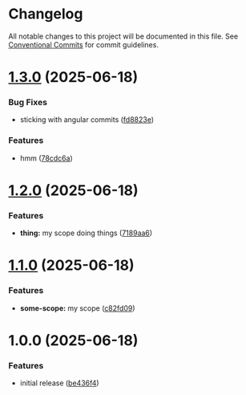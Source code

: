 # Changelog

All notable changes to this project will be documented in this file. See
[Conventional Commits](https://conventionalcommits.org) for commit guidelines.

# [1.3.0](https://github.com/jessicasachs/test-semantic-release/compare/v1.2.0...v1.3.0) (2025-06-18)


### Bug Fixes

* sticking with angular commits ([fd8823e](https://github.com/jessicasachs/test-semantic-release/commit/fd8823e6d126b1488c340c9759a9ea2a7a18a1fb))


### Features

* hmm ([78cdc6a](https://github.com/jessicasachs/test-semantic-release/commit/78cdc6a8a9919f2ec524e3f31ee39b83865cfc86))

# [1.2.0](https://github.com/jessicasachs/test-semantic-release/compare/v1.1.0...v1.2.0) (2025-06-18)


### Features

* **thing:** my scope doing things ([7189aa6](https://github.com/jessicasachs/test-semantic-release/commit/7189aa69e5d535742c905d039b58d1c0903203a5))

# [1.1.0](https://github.com/jessicasachs/test-semantic-release/compare/v1.0.0...v1.1.0) (2025-06-18)


### Features

* **some-scope:** my scope ([c82fd09](https://github.com/jessicasachs/test-semantic-release/commit/c82fd095614902012900e3d119862cad41b78461))

# 1.0.0 (2025-06-18)


### Features

* initial release ([be436f4](https://github.com/jessicasachs/test-semantic-release/commit/be436f45720d0a2bad025f70db94b098f8715a94))
